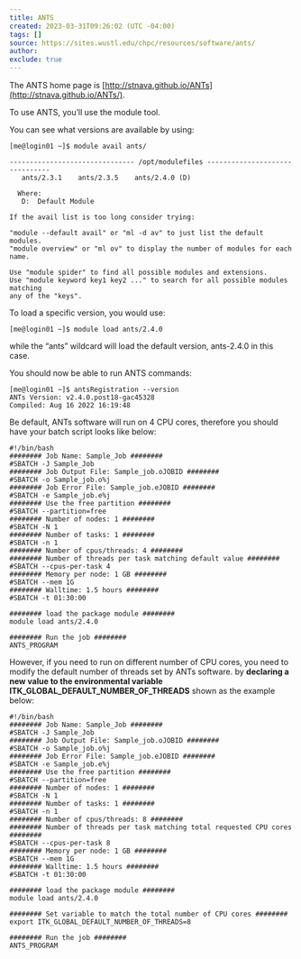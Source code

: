 ```yaml
---
title: ANTS
created: 2023-03-31T09:26:02 (UTC -04:00)
tags: []
source: https://sites.wustl.edu/chpc/resources/software/ants/
author: 
exclude: true
---
```


The ANTS home page is [http://stnava.github.io/ANTs](http://stnava.github.io/ANTs/).

To use ANTS, you’ll use the module tool.

You can see what versions are available by using:
```
[me@login01 ~]$ module avail ants/

------------------------------- /opt/modulefiles -------------------------------
   ants/2.3.1    ants/2.3.5    ants/2.4.0 (D)

  Where:
   D:  Default Module

If the avail list is too long consider trying:

"module --default avail" or "ml -d av" to just list the default modules.
"module overview" or "ml ov" to display the number of modules for each name.

Use "module spider" to find all possible modules and extensions.
Use "module keyword key1 key2 ..." to search for all possible modules matching
any of the "keys".
```

To load a specific version, you would use:
```
[me@login01 ~]$ module load ants/2.4.0
```

while the “ants” wildcard will load the default version, ants-2.4.0 in this case.

You should now be able to run ANTS commands:
```
[me@login01 ~]$ antsRegistration --version
ANTs Version: v2.4.0.post18-gac45328
Compiled: Aug 16 2022 16:19:48
```

Be default, ANTs software will run on 4 CPU cores, therefore you should have your batch script looks like below:
```
#!/bin/bash
######## Job Name: Sample_Job ########
#SBATCH -J Sample_Job
######## Job Output File: Sample_job.oJOBID ########
#SBATCH -o Sample_job.o%j
######## Job Error File: Sample_job.eJOBID ########
#SBATCH -e Sample_job.e%j
######## Use the free partition ########
#SBATCH --partition=free
######## Number of nodes: 1 ########
#SBATCH -N 1
######## Number of tasks: 1 ########
#SBATCH -n 1
######## Number of cpus/threads: 4 ########
######## Number of threads per task matching default value ########
#SBATCH --cpus-per-task 4
######## Memory per node: 1 GB ########
#SBATCH --mem 1G
######## Walltime: 1.5 hours ########
#SBATCH -t 01:30:00

######## load the package module ########
module load ants/2.4.0
 
######## Run the job ########
ANTS_PROGRAM
```

However, if you need to run on different number of CPU cores, you need to modify the default number of threads set by ANTs software. by **declaring a new value to the environmental variable ITK\_GLOBAL\_DEFAULT\_NUMBER\_OF\_THREADS** shown as the example below:
```
#!/bin/bash
######## Job Name: Sample_Job ########
#SBATCH -J Sample_Job
######## Job Output File: Sample_job.oJOBID ########
#SBATCH -o Sample_job.o%j
######## Job Error File: Sample_job.eJOBID ########
#SBATCH -e Sample_job.e%j
######## Use the free partition ########
#SBATCH --partition=free
######## Number of nodes: 1 ########
#SBATCH -N 1
######## Number of tasks: 1 ########
#SBATCH -n 1
######## Number of cpus/threads: 8 ########
######## Number of threads per task matching total requested CPU cores ########
#SBATCH --cpus-per-task 8
######## Memory per node: 1 GB ########
#SBATCH --mem 1G
######## Walltime: 1.5 hours ########
#SBATCH -t 01:30:00

######## load the package module ########
module load ants/2.4.0

######## Set variable to match the total number of CPU cores ########
export ITK_GLOBAL_DEFAULT_NUMBER_OF_THREADS=8
 
######## Run the job ########
ANTS_PROGRAM
```

